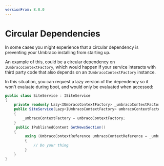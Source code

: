 ```yaml
---
versionFrom: 8.0.0
---
```


# Circular Dependencies

In some cases you might experience that a circular dependency is preventing your Umbraco installing from starting up.

An example of this, could be a circular dependency on `IUmbracoContextFactory`, which would happen if your service interacts with third party code that also depends on an `IUmbracoContextFactory` instance.

In this situation, you can request a lazy version of the dependency so it won't evaluate during boot, and would only be evaluated when accessed:

```csharp
public class SiteService : ISiteService
{
    private readonly Lazy<IUmbracoContextFactory> _umbracoContextFactory;
    public SiteService(Lazy<IUmbracoContextFactory> umbracoContextFactory)
    {
        _umbracoContextFactory = umbracoContextFactory;
    }
     public IPublishedContent GetNewsSection()
    {
         using (UmbracoContextReference umbracoContextReference = _umbracoContextFactory.Value.EnsureUmbracoContext())
         {
             // Do your thing
         }
    }
}
```
